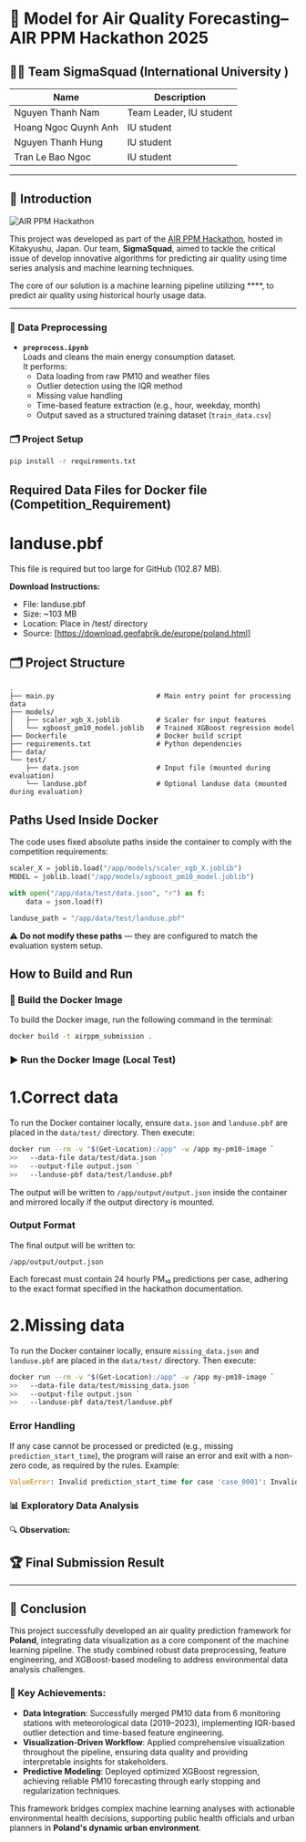 # 🔋 Model for Air Quality Forecasting– AIR PPM Hackathon 2025

## 👨‍💻 Team SigmaSquad (International University )

| Name                  | Description             |
| --------------------- | ----------------------- |
| Nguyen Thanh Nam      | Team Leader, IU student |
| Hoang Ngoc Quynh Anh | IU student              |
| Nguyen Thanh Hung     | IU student              |
| Tran Le Bao Ngoc      | IU student              |

---

## 🧠 Introduction

![AIR PPM Hackathon]()

This project was developed as part of the [AIR PPM Hackathon](https://www.airppm.org/home), hosted in Kitakyushu, Japan.
Our team, **SigmaSquad**, aimed to tackle the critical issue of develop innovative algorithms for predicting air quality using time series analysis and machine learning techniques.

The core of our solution is a machine learning pipeline utilizing \*\*\*\*, to predict air quality using historical hourly usage data.

---
### 📁 Data Preprocessing

- **`preprocess.ipynb`**  
  Loads and cleans the main energy consumption dataset.  
  It performs:
  - Data loading from raw PM10 and weather files
  - Outlier detection using the IQR method
  - Missing value handling
  - Time-based feature extraction (e.g., hour, weekday, month)
  - Output saved as a structured training dataset (`train_data.csv`)

### 🗂️ Project Setup

```bash
pip install -r requirements.txt
```
## Required Data Files for Docker file (Competition_Requirement)

# landuse.pbf
This file is required but too large for GitHub (102.87 MB).

**Download Instructions:**
- File: landuse.pbf  
- Size: ~103 MB
- Location: Place in /test/ directory
- Source: [https://download.geofabrik.de/europe/poland.html]

## 🗂️ Project Structure


```
.
├── main.py                         # Main entry point for processing data
├── models/
│   ├── scaler_xgb_X.joblib         # Scaler for input features
│   └── xgboost_pm10_model.joblib   # Trained XGBoost regression model
├── Dockerfile                      # Docker build script
├── requirements.txt                # Python dependencies
├── data/
└── test/
    ├── data.json                   # Input file (mounted during evaluation)
    └── landuse.pbf                 # Optional landuse data (mounted during evaluation)
```
## Paths Used Inside Docker

The code uses fixed absolute paths inside the container to comply with the competition requirements:

```python
scaler_X = joblib.load("/app/models/scaler_xgb_X.joblib")
MODEL = joblib.load("/app/models/xgboost_pm10_model.joblib")

with open("/app/data/test/data.json", "r") as f:
    data = json.load(f)

landuse_path = "/app/data/test/landuse.pbf"
```

⚠️ **Do not modify these paths** — they are configured to match the evaluation system setup.

## How to Build and Run

### 🐳 Build the Docker Image

To build the Docker image, run the following command in the terminal:

```bash
docker build -t airppm_submission .
```

### ▶️ Run the Docker Image (Local Test)

# 1.Correct data
To run the Docker container locally, ensure `data.json` and `landuse.pbf` are placed in the `data/test/` directory. Then execute:

```bash
docker run --rm -v "$(Get-Location):/app" -w /app my-pm10-image `
>>   --data-file data/test/data.json `
>>   --output-file output.json `
>>   --landuse-pbf data/test/landuse.pbf
```
The output will be written to `/app/output/output.json` inside the container and mirrored locally if the output directory is mounted.

### Output Format

The final output will be written to:

```
/app/output/output.json
```

Each forecast must contain 24 hourly PM₁₀ predictions per case, adhering to the exact format specified in the hackathon documentation.

# 2.Missing data
To run the Docker container locally, ensure `missing_data.json` and `landuse.pbf` are placed in the `data/test/` directory. Then execute:

```bash
docker run --rm -v "$(Get-Location):/app" -w /app my-pm10-image `
>>   --data-file data/test/missing_data.json `
>>   --output-file output.json `
>>   --landuse-pbf data/test/landuse.pbf
```

### Error Handling

If any case cannot be processed or predicted (e.g., missing `prediction_start_time`), the program will raise an error and exit with a non-zero code, as required by the rules. Example:

```python
ValueError: Invalid prediction_start_time for case 'case_0001': Invalid isoformat string: ''
```


### 📊 Exploratory Data Analysis

🔍 **Observation:**

## 🏆 Final Submission Result

---

## 🧾 Conclusion

This project successfully developed an air quality prediction framework for **Poland**, integrating data visualization as a core component of the machine learning pipeline. The study combined robust data preprocessing, feature engineering, and XGBoost-based modeling to address environmental data analysis challenges.

### 🔑 Key Achievements:

- **Data Integration**: Successfully merged PM10 data from 6 monitoring stations with meteorological data (2019–2023), implementing IQR-based outlier detection and time-based feature engineering.
- **Visualization-Driven Workflow**: Applied comprehensive visualization throughout the pipeline, ensuring data quality and providing interpretable insights for stakeholders.
- **Predictive Modeling**: Deployed optimized XGBoost regression, achieving reliable PM10 forecasting through early stopping and regularization techniques.

This framework bridges complex machine learning analyses with actionable environmental health decisions, supporting public health officials and urban planners in **Poland's dynamic urban environment**.
